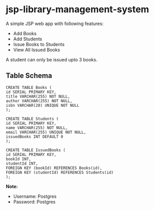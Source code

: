 
# jsp-library-management-system
A simple JSP web app with following features:

 - Add Books
 - Add Students
 - Issue Books to Students
 - View All Issued Books

A student can only be issued upto 3 books.

## Table Schema
```
CREATE TABLE Books (  
id SERIAL PRIMARY KEY,  
title VARCHAR(255) NOT NULL,  
author VARCHAR(255) NOT NULL,  
isbn VARCHAR(20) UNIQUE NOT NULL  
);  
  
CREATE TABLE Students (  
id SERIAL PRIMARY KEY,  
name VARCHAR(255) NOT NULL,  
email VARCHAR(255) UNIQUE NOT NULL,  
issuedBooks INT DEFAULT 0  
);  
  
CREATE TABLE IssuedBooks (  
id SERIAL PRIMARY KEY,  
bookId INT,  
studentId INT,  
FOREIGN KEY (bookId) REFERENCES Books(id),  
FOREIGN KEY (studentId) REFERENCES Students(id)  
);
```
**Note:**
- Username: Postgres
- Password: Postgres